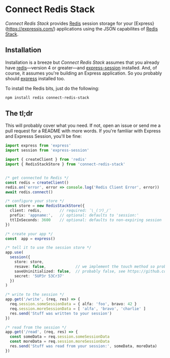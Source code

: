 # Connect Redis Stack

_Connect Redis Stack_ provides [Redis](https://redis.io/) session storage for your [Express}(https://expressjs.com/) applications using the JSON capabilites of [Redis Stack](https://redis.io/docs/stack/).

## Installation

Installation is a breeze but _Connect Redis Stack_ assumes that you already have [redis](https://www.npmjs.com/package/redis)—version 4 or greater—and [express-session](https://www.npmjs.com/package/express-session) installed. And, of course, it assumes you're building an Express application. So you probably should [express](https://www.npmjs.com/package/express) installed too.

To install the Redis bits, just do the following:

```bash
npm install redis connect-redis-stack
```

## The tl;dr

This will probably cover what you need. If not, open an issue or send me a pull request for a README with more words. If you're famliiar with Express and Expresss Session, you'll be fine:

```typescript
import express from 'express'
import session from 'express-session'

import { createClient } from 'redis'
import { RedisStackStore } from 'connect-redis-stack'


/* get connected to Redis */
const redis = createClient()
redis.on('error', error => console.log('Redis Client Error', error))
await redis.connect()

/* configure your store */
const store = new RedisStackStore({
  client: redis,        // required: ¯\_(ツ)_/¯
  prefix: 'appname:',   // optional: defaults to 'session:'
  ttlInSeconds: 3600    // optional: defaults to non-expiring session
})

/* create your app */
const  app = express()

/* tell it to use the session store */
app.use(
  session({
    store: store,
    resave: false,             // we implement the touch method so probably false, see https://github.com/expressjs/session#resave
    saveUninitialized: false,  // probably false, see https://github.com/expressjs/session#saveuninitialized
    secret: '5UP3r 53Cr37'
  })
)

/* write to the session */
app.get('/write', (req, res) => {
  req.session.someSessionData = { alfa: 'foo', bravo: 42 }
  req.session.moreSessionData = [ 'alfa', 'bravo', 'charlie' ]
  res.send('Stuff was written to your session')
})

/* read from the session */
app.get('/read', (req, res) => {
  const someData = req.session.someSessionData
  const moreData = req.session.moreSessionData
  res.send('Stuff was read from your session:', someData, moreData)
})
```
